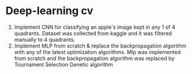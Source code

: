 # Deep-learning cv
1. Implement CNN for classifying an apple's image kept in any 1 of 4 quadrants.
Dataset was collected from kaggle and it was filtered manually to 4 quadrants.
2. Implement MLP from scratch & replace the backpropagation algorithm with any of the latest optimization algorithms.
Mlp was implemented from scratch and the backpropagation algorithm was replaced by Tournament Selection Genetic algorithm
